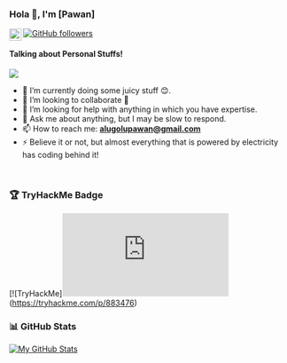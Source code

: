 ### Hola 👋, I'm [Pawan]

<a href="https://www.linkedin.com/in/apawan/">
  <img align="left" alt="Pawan's LinkedIn" width="22px" src="https://cdn-icons-png.flaticon.com/512/174/174857.png" />
</a>

[![GitHub followers](https://img.shields.io/github/followers/c01d43am.svg?style=social&label=Follow)](https://github.com/c01d43am?tab=followers)

#### Talking about Personal Stuffs!

<img src="https://user-images.githubusercontent.com/57133330/188281408-c67df9ee-fd1f-4b37-833b-f02848f1ce02.gif" align="middle">

- 🔭 I’m currently doing some juicy stuff 😊.
- 👯 I’m looking to collaborate 🤘
- 🤔 I’m looking for help with anything in which you have expertise.
- 💬 Ask me about anything, but I may be slow to respond.
- 📫 How to reach me: **alugolupawan@gmail.com**
- ⚡ Believe it or not, but almost everything that is powered by electricity has coding behind it!

</br>

### 🏆 TryHackMe Badge
[![TryHackMe]<iframe src="https://tryhackme.com/api/v2/badges/public-profile?userPublicId=883476" style='border:none;'></iframe>(https://tryhackme.com/p/883476)

### 📊 GitHub Stats
[![My GitHub Stats](https://github-readme-stats.vercel.app/api?username=c01d43am&show_icons=true&theme=dark)](https://github.com/c01d43am)
